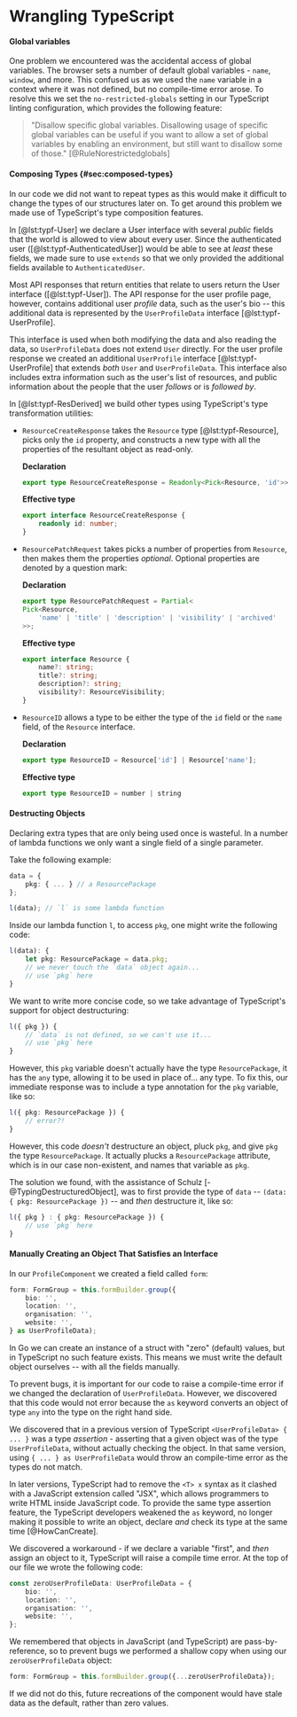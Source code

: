 # Wrangling TypeScript

#### Global variables

One problem we encountered was the accidental access of global variables. The browser sets a number of default global variables - `name`, `window`, and more. This confused us as we used the `name` variable in a context where it was not defined, but no compile-time error arose. To resolve this we set the `no-restricted-globals` setting in our TypeScript linting configuration, which provides the following feature:

> "Disallow specific global variables. Disallowing usage of specific global variables can be useful if you want to allow a set of global variables by enabling an environment, but still want to disallow some of those." [@RuleNorestrictedglobals]

#### Composing Types {#sec:composed-types}

In our code we did not want to repeat types as this would make it difficult to change the types of our structures later on. To get around this problem we made use of TypeScript's type composition features.

In [@lst:typf-User] we declare a User interface with several _public_ fields that the world is allowed to view about every user. Since the authenticated user ([@lst:typf-AuthenticatedUser]) would be able to see at _least_ these fields, we made sure to use `extends` so that we only provided the additional fields available to `AuthenticatedUser`.

Most API responses that return entities that relate to users return the User interface ([@lst:typf-User]). The API response for the user profile page, however, contains additional user _profile_ data, such as the user's bio -- this additional data is represented by the `UserProfileData` interface [@lst:typf-UserProfile].

This interface is used when both modifying the data and also reading the data, so `UserProfileData` does not extend `User` directly. For the user profile response we created an additional `UserProfile` interface [@lst:typf-UserProfile] that extends _both_ `User` and `UserProfileData`. This interface also includes extra information such as the user's list of resources, and public information about the people that the user _follows_ or is _followed by_.

In [@lst:typf-ResDerived] we build other types using TypeScript's type transformation utilities:

- `ResourceCreateResponse` takes the `Resource` type [@lst:typf-Resource], picks only the `id` property, and constructs a new type with all the properties of the resultant object as read-only.

    **Declaration**

    ```ts
    export type ResourceCreateResponse = Readonly<Pick<Resource, 'id'>>;
    ```

    **Effective type**

    ```ts
    export interface ResourceCreateResponse {
        readonly id: number;
    }
    ```
- `ResourcePatchRequest` takes picks a number of properties from `Resource`, then makes them the properties _optional_. Optional properties are denoted by a question mark:

    **Declaration**

    ```ts
    export type ResourcePatchRequest = Partial<
	Pick<Resource,
		'name' | 'title' | 'description' | 'visibility' | 'archived'
    >>;
    ```

    **Effective type**

    ```ts
    export interface Resource {
        name?: string;
        title?: string;
        description?: string;
        visibility?: ResourceVisibility;
    }
    ```
- `ResourceID` allows a type to be either the type of the `id` field or the `name` field, of the `Resource` interface.

    **Declaration**

    ```ts
    export type ResourceID = Resource['id'] | Resource['name'];
    ```

    **Effective type**

    ```ts
    export type ResourceID = number | string
    ```

#### Destructing Objects

Declaring extra types that are only being used once is wasteful. In a number of lambda functions we only want a single field of a single parameter.

Take the following example:

```ts
data = {
    pkg: { ... } // a ResourcePackage
};

l(data); // `l` is some lambda function
```

Inside our lambda function `l`, to access `pkg`, one might write the following code:

```ts
l(data): {
    let pkg: ResourcePackage = data.pkg;
    // we never touch the `data` object again...
    // use `pkg` here
}
```

We want to write more concise code, so we take advantage of TypeScript's support for object destructuring:

```ts
l({ pkg }) {
    // `data` is not defined, so we can't use it...
    // use `pkg` here
}
```

However, this `pkg` variable doesn't actually have the type `ResourcePackage`, it has the `any` type, allowing it to be used in place of... any type. To fix this, our immediate response was to include a type annotation for the `pkg` variable, like so:

```ts
l({ pkg: ResourcePackage }) {
    // error?!
}
```

However, this code _doesn't_ destructure an object, pluck `pkg`, and give `pkg` the type `ResourcePackage`. It actually plucks a `ResourcePackage` attribute, which is in our case non-existent, and names that variable as `pkg`.

The solution we found, with the assistance of Schulz [-@TypingDestructuredObject], was to first provide the type of `data` -- `(data: { pkg: ResourcePackage })` -- and _then_ destructure it, like so:

```ts
l({ pkg } : { pkg: ResourcePackage }) {
    // use `pkg` here
}
```

#### Manually Creating an Object That Satisfies an Interface

In our `ProfileComponent` we created a field called `form`:

```ts
form: FormGroup = this.formBuilder.group({
    bio: '',
    location: '',
    organisation: '',
    website: '',
} as UserProfileData);
```

In Go we can create an instance of a struct with "zero" (default) values, but in TypeScript no such feature exists. This means we must write the default object ourselves -- with all the fields manually.

To prevent bugs, it is important for our code to raise a compile-time error if we changed the declaration of `UserProfileData`. However, we discovered that this code would not error because the ` as ` keyword converts an object of type `any` into the type on the right hand side.

We discovered that in a previous version of TypeScript `<UserProfileData> { ... }` was a type _assertion_ - asserting that a given object was of the type `UserProfileData`, without actually checking the object. In that same version, using `{ ... } as UserProfileData` would throw an compile-time error as the types do not match.

In later versions, TypeScript had to remove the `<T> x` syntax as it clashed with a JavaScript extension called "JSX", which allows programmers to write HTML inside JavaScript code. To provide the same type assertion feature, the TypeScript developers weakened the ` as ` keyword, no longer making it possible to write an object, declare _and_ check its type at the same time [@HowCanCreate].

We discovered a workaround - if we declare a variable "first", and _then_ assign an object to it, TypeScript will raise a compile time error. At the top of our file we wrote the following code:

```ts
const zeroUserProfileData: UserProfileData = {
    bio: '',
    location: '',
    organisation: '',
    website: '',
};
```

We remembered that objects in JavaScript (and TypeScript) are pass-by-reference, so to prevent bugs we performed a shallow copy when using our `zeroUserProfileData` object:

```ts
form: FormGroup = this.formBuilder.group({...zeroUserProfileData});
```

If we did not do this, future recreations of the component would have stale data as the default, rather than zero values.
